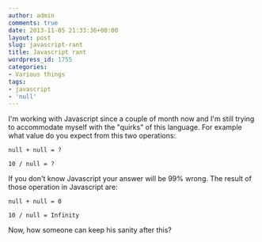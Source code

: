 ```yaml
---
author: admin
comments: true
date: 2013-11-05 21:33:36+00:00
layout: post
slug: javascript-rant
title: Javascript rant
wordpress_id: 1755
categories:
- Various things
tags:
- javascript
- 'null'
---
```


I'm working with Javascript since a couple of month now and I'm still trying to accommodate myself with the "quirks" of this language. For example what value do you expect from this two operations:


    
    
    null + null = ?
    
    10 / null = ?
    



<!-- more -->

If you don't know Javascript your answer will be 99% wrong. The result of those operation in Javascript are:


    
    
    null + null = 0
    
    10 / null = Infinity
    



Now, how someone can keep his sanity after this? 
